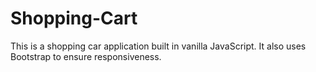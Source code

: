 # Shopping-Cart
This is a shopping car application built in vanilla JavaScript. It also uses Bootstrap to ensure responsiveness.
